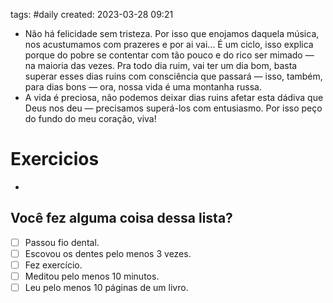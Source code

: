 tags: #daily 
created: 2023-03-28 09:21

- Não há felicidade sem tristeza. Por isso que enojamos daquela música, nos acustumamos com prazeres e por ai vai... É um ciclo, isso explica porque do pobre se contentar com tão pouco e do rico ser mimado — na maioria das vezes. Pra todo dia ruim, vai ter um dia bom, basta superar esses dias ruins com consciência que passará — isso, também, para dias bons — ora, nossa vida é uma montanha russa.
- A vida é preciosa, não podemos deixar dias ruins afetar esta dádiva que Deus nos deu — precisamos superá-los com entusiasmo. Por isso peço do fundo do meu coração, viva!

# Exercicios
- 

## Você fez alguma coisa dessa lista?
- [ ] Passou fio dental.
- [ ] Escovou os dentes pelo menos 3 vezes.
- [ ] Fez exercício.
- [ ] Meditou pelo menos 10 minutos.
- [ ] Leu pelo menos 10 páginas de um livro.